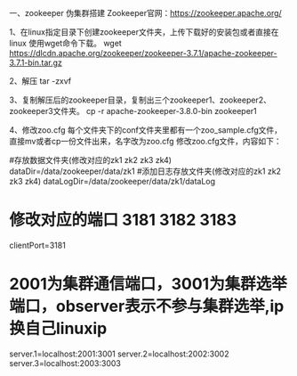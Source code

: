 一、zookeeper 伪集群搭建
Zookeeper官网：https://zookeeper.apache.org/

1、在linux指定目录下创建zookeeper文件夹，上传下载好的安装包或者直接在linux 使用wget命令下载。
wget https://dlcdn.apache.org/zookeeper/zookeeper-3.7.1/apache-zookeeper-3.7.1-bin.tar.gz

2、解压 tar -zxvf

3、复制解压后的zookeeper目录，复制出三个zookeeper1、zookeeper2、zookeeper3文件夹。
cp -r apache-zookeeper-3.8.0-bin zookeeper1

4、修改zoo.cfg
每个文件夹下的conf文件夹里都有一个zoo_sample.cfg文件，直接mv或者cp一份文件出来，名字改为zoo.cfg
修改zoo.cfg文件，内容如下：

#存放数据文件夹(修改对应的zk1 zk2 zk3 zk4)
dataDir=/data/zookeeper/data/zk1
#添加日志存放文件夹(修改对应的zk1 zk2 zk3 zk4)
dataLogDir=/data/zookeeper/data/zk1/dataLog
# 修改对应的端⼝ 3181 3182 3183
clientPort=3181
# 2001为集群通信端⼝，3001为集群选举端⼝，observer表示不参与集群选举,ip换自己linuxip
server.1=localhost:2001:3001
server.2=localhost:2002:3002
server.3=localhost:2003:3003


